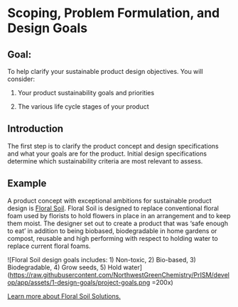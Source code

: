 # Scoping, Problem Formulation, and Design Goals
## Goal:
To help clarify your sustainable product design objectives. You will consider:                                                                                                                         
1. Your product sustainability goals and priorities

2. The various life cycle stages of your product

## Introduction
The first step is to clarify the product concept and design specifications and what your goals are for the product. Initial design specifications determine which sustainability criteria are most relevant to assess.

## Example
A product concept with exceptional ambitions for sustainable product design is [Floral Soil](https://www.floralsoilsolutions.com/). Floral Soil is designed to replace conventional floral foam used by florists to hold flowers in place in an arrangement and to keep them moist. The designer set out to create a product that was ‘safe enough to eat’ in addition to being biobased, biodegradable in home gardens or compost, reusable and high performing with respect to holding water to replace current floral foams.

![Floral Soil design goals includes: 1) Non-toxic, 2) Bio-based, 3) Biodegradable, 4) Grow seeds, 5) Hold water](https://raw.githubusercontent.com/NorthwestGreenChemistry/PrISM/develop/app/assets/1-design-goals/project-goals.png =200x)

[Learn more about Floral Soil Solutions.](https://www.floralsoilsolutions.com/)

